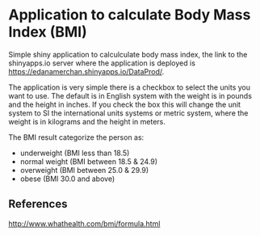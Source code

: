 # Application to calculate Body Mass Index (BMI)

Simple shiny application to calculculate body mass index, the link to the shinyapps.io server where the application is deployed is <https://edanamerchan.shinyapps.io/DataProd/>.

The application is very simple there is a checkbox to select the units you want to use. The default is in English system with the weight is in pounds and the height in inches. If you check the box this will change the unit system to SI the international units systems or metric system, where the weight is in kilograms and the height in meters.  

The BMI result categorize the person as:
- underweight (BMI less than 18.5)
- normal weight (BMI between 18.5 & 24.9)
- overweight (BMI between 25.0 & 29.9)
- obese (BMI 30.0 and above)

## References
<http://www.whathealth.com/bmi/formula.html>